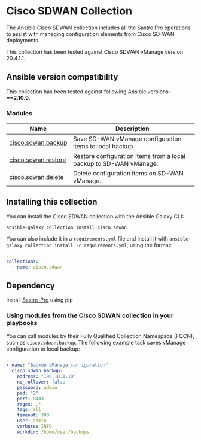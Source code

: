 # Cisco SDWAN Collection

The Ansible Cisco SDWAN collection includes all the Sastre Pro operations to assist with managing configuration elements from Cisco SD-WAN deployments.

This collection has been tested against Cisco SDWAN vManage version 20.4.1.1.

<!--start requires_ansible-->
## Ansible version compatibility

This collection has been tested against following Ansible versions: **==2.10.9**.

<!--end requires_ansible-->

### Modules
Name | Description
--- | ---
[cisco.sdwan.backup](https://github.com/ansible-collections/cisco.sdwan/blob/main/docs/cisco.ios.backup.rst)|Save SD-WAN vManage configuration items to local backup
[cisco.sdwan.restore](https://github.com/ansible-collections/cisco.sdwan/blob/main/docs/cisco.ios.restore.rst)|Restore configuration items from a local backup to SD-WAN vManage.
[cisco.sdwan.delete](https://github.com/ansible-collections/cisco.sdwan/blob/main/docs/cisco.ios.delete.rst)|Delete configuration items on SD-WAN vManage.

<!--end collection content-->
## Installing this collection

You can install the Cisco SDWAN collection with the Ansible Galaxy CLI:

    ansible-galaxy collection install cisco.sdwan

You can also include it in a `requirements.yml` file and install it with `ansible-galaxy collection install -r requirements.yml`, using the format:

```yaml
---
collections:
  - name: cisco.sdwan
```

## Dependency

Install [Sastre-Pro](https://wwwin-github.cisco.com/AIDE/Sastre-Pro) using pip 


### Using modules from the Cisco SDWAN collection in your playbooks

You can call modules by their Fully Qualified Collection Namespace (FQCN), such as `cisco.sdwan.backup`.
The following example task saves vManage configuration to local backup:

```yaml
---
- name: "Backup vManage configuration"
  cisco.sdwan.backup: 
    address: "198.18.1.10"
    no_rollover: false
    password: admin
    pid: "2"
    port: 8443
    regex: .*
    tags: all
    timeout: 300
    user: admin
    verbose: INFO
    workdir: /home/user/backups

```
